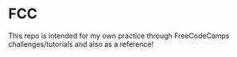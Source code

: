 # FCC
This repo is intended for my own practice through FreeCodeCamps challenges/tutorials and also as a reference!
